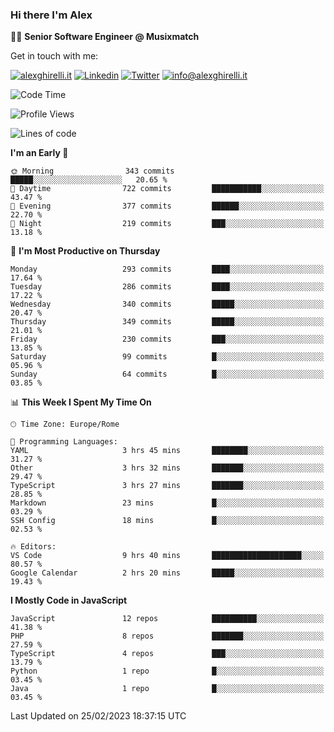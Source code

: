 ### Hi there I'm Alex

👨‍💻 __Senior Software Engineer @ Musixmatch__

Get in touch with me:

[![alexghirelli.it](https://img.shields.io/static/v1?label=alexghirelli.it&message=%20&color=red&logo=&style=flat-square&logoColor=white)](https://www.alexghirelli.it/)
[![Linkedin](https://img.shields.io/static/v1?label=Linkedin&message=%20&color=blue&logo=Linkedin&style=flat-square&logoColor=white)](https://linkedin.com/in/alexghirelli)
[![Twitter](https://img.shields.io/static/v1?label=Twitter&message=%20&color=blue&logo=Twitter&style=flat-square&logoColor=white)](https://twitter.com/alexGhirelli)
[![info@alexghirelli.it](https://img.shields.io/static/v1?label=info@alexghirelli.it&message=%20&color=red&logo=gmail&style=flat-square&logoColor=white)](mailto:info@alexghirelli.it)

<!--START_SECTION:waka-->
![Code Time](http://img.shields.io/badge/Code%20Time-7%2C348%20hrs%2050%20mins-blue)

![Profile Views](http://img.shields.io/badge/Profile%20Views-3-blue)

![Lines of code](https://img.shields.io/badge/From%20Hello%20World%20I%27ve%20Written-11.6%20million%20lines%20of%20code-blue)

**I'm an Early 🐤** 

```text
🌞 Morning                343 commits         █████░░░░░░░░░░░░░░░░░░░░   20.65 % 
🌆 Daytime                722 commits         ███████████░░░░░░░░░░░░░░   43.47 % 
🌃 Evening                377 commits         ██████░░░░░░░░░░░░░░░░░░░   22.70 % 
🌙 Night                  219 commits         ███░░░░░░░░░░░░░░░░░░░░░░   13.18 % 
```
📅 **I'm Most Productive on Thursday** 

```text
Monday                   293 commits         ████░░░░░░░░░░░░░░░░░░░░░   17.64 % 
Tuesday                  286 commits         ████░░░░░░░░░░░░░░░░░░░░░   17.22 % 
Wednesday                340 commits         █████░░░░░░░░░░░░░░░░░░░░   20.47 % 
Thursday                 349 commits         █████░░░░░░░░░░░░░░░░░░░░   21.01 % 
Friday                   230 commits         ███░░░░░░░░░░░░░░░░░░░░░░   13.85 % 
Saturday                 99 commits          █░░░░░░░░░░░░░░░░░░░░░░░░   05.96 % 
Sunday                   64 commits          █░░░░░░░░░░░░░░░░░░░░░░░░   03.85 % 
```


📊 **This Week I Spent My Time On** 

```text
🕑︎ Time Zone: Europe/Rome

💬 Programming Languages: 
YAML                     3 hrs 45 mins       ████████░░░░░░░░░░░░░░░░░   31.27 % 
Other                    3 hrs 32 mins       ███████░░░░░░░░░░░░░░░░░░   29.47 % 
TypeScript               3 hrs 27 mins       ███████░░░░░░░░░░░░░░░░░░   28.85 % 
Markdown                 23 mins             █░░░░░░░░░░░░░░░░░░░░░░░░   03.29 % 
SSH Config               18 mins             █░░░░░░░░░░░░░░░░░░░░░░░░   02.53 % 

🔥 Editors: 
VS Code                  9 hrs 40 mins       ████████████████████░░░░░   80.57 % 
Google Calendar          2 hrs 20 mins       █████░░░░░░░░░░░░░░░░░░░░   19.43 % 
```

**I Mostly Code in JavaScript** 

```text
JavaScript               12 repos            ██████████░░░░░░░░░░░░░░░   41.38 % 
PHP                      8 repos             ███████░░░░░░░░░░░░░░░░░░   27.59 % 
TypeScript               4 repos             ███░░░░░░░░░░░░░░░░░░░░░░   13.79 % 
Python                   1 repo              █░░░░░░░░░░░░░░░░░░░░░░░░   03.45 % 
Java                     1 repo              █░░░░░░░░░░░░░░░░░░░░░░░░   03.45 % 
```




 Last Updated on 25/02/2023 18:37:15 UTC
<!--END_SECTION:waka-->
